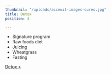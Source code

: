 ```yaml
---
thumbnail: "/uploads/acceuil-images-cures.jpg"
title: Detox
position: 4

---
```

* Signature program
* Raw foods diet
* Juicing
* Wheatgrass
* Fasting

[Detox >](/en/detox)